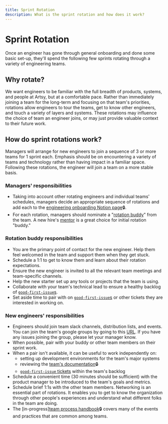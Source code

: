 ```yaml
---
title: Sprint Rotation
description: What is the sprint rotation and how does it work?
---
```


# Sprint Rotation

Once an engineer has gone through general onboarding and done some basic set-up, they'll spend the following few sprints rotating through a variety of engineering teams.

## Why rotate?

We want engineers to be familiar with the full breadth of products, systems, and people at Artsy, but at a comfortable pace. Rather than immediately joining a team for the long-term and focusing on that team's priorities, rotations allow engineers to tour the teams, get to know other engineers, and touch a variety of layers and systems. These rotations may influence the choice of team an engineer joins, or may just provide valuable context to their future work.

## How do sprint rotations work?

Managers will arrange for new engineers to join a sequence of 3 or more teams for 1 sprint each. Emphasis should be on encountering a variety of teams and technology rather than having impact in a familiar space. Following these rotations, the engineer will join a team on a more stable basis.

### Managers' responsibilities

- Taking into account other rotating engineers and individual teams' schedules, managers decide an appropriate sequence of rotations and add each to the [engineering onboarding Notion page](https://www.notion.so/artsy/Onboarding-Rotations-073f98b82d4840aaa0b2bba71343e7cc)🔒.
- For each rotation, managers should nominate a "[rotation buddy](#rotation-buddy-responsibilities)" from the team. A new hire's [mentor](/onboarding/mentors.md) is a great choice for initial rotation "buddy."

### Rotation buddy responsibilities
- You are the primary point of contact for the new engineer. Help them feel welcomed in the team and support them when they get stuck. 
- Schedule a 1:1 to get to know them and learn about their rotation expectations. 
- Ensure the new engineer is invited to all the relevant team meetings and team-specific channels.
- Help the new starter set up any tools or projects that the team is using. 
- Collaborate with your team's technical lead to ensure a healthy backlog of [`good-first-issue`s](https://artsyproduct.atlassian.net/issues/?jql=labels%20%3D%20good-first-issue).
- Set aside time to pair with on [`good-first-issue`s](https://artsyproduct.atlassian.net/issues/?jql=labels%20%3D%20good-first-issue) or other tickets they are interested in working on.

### New engineers' responsibilities

- Engineers should join team slack channels, distribution lists, and events. You can join the team's google groups by going to this [URL](https://groups.google.com/all-groups). If you have any issues joining the group, please let your manager know.
- When possible, pair with your buddy or other team members on their sprint work.
- When a pair isn't available, it can be useful to work independently on:
  - setting up development environments for the team's major systems
  - reviewing the [team's documentation](https://www.notion.so/artsy/Product-470238180cf94c87906ef1d3ee259e05)🔒
  - [`good-first-issue` tickets](https://artsyproduct.atlassian.net/issues/?jql=labels%20%3D%20good-first-issue) within the team's backlog
- Schedule a convenient time (30 minutes should be sufficient) with the product manager to be introduced to the team's goals and metrics.
- Schedule brief 1:1s with the other team members. Networking is an essential part of rotations. It enables you to get to know the organization through other people's experiences and understand what different folks in the team are doing. 
- The [in-progress][team process handbook](https://www.notion.so/artsy/Team-Process-Handbook-3fbeb0ae934d48ca9074131331b46cff)🔒 covers many of the events and practices that are common among teams.
